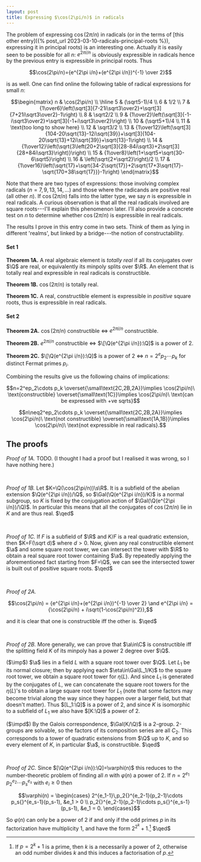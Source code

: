 ```yaml
---
layout: post
title: Expressing $\cos(2\pi/n)$ in radicals
---
```


The problem of expressing $\cos(2\pi/n)$ in radicals (or in the terms
of [this other entry]({% post_url 2023-03-10-radicals-principal-roots
%}), expressing it in principal roots) is an interesting one. Actually
it is easily seen to be possible for all $n$: $e^{2\pi i/n}$ is
obviously expressible in radicals hence by the previous entry is
expressible in principal roots. Thus

$$\cos(2\pi/n)={e^{2\pi i/n}+(e^{2\pi i/n})^{-1} \over 2}$$

is as well. One can find online the following table of radical
expressions for small $n$:

$$\begin{matrix}
n & \cos(2\pi/n) \\
\hline
5 & (\sqrt5-1)/4 \\
6 & 1/2 \\
7 & {1\over6}\left(\sqrt[3]{7-21i\sqrt3\over2}+\sqrt[3]{7+21i\sqrt3\over2}-1\right) \\
8 & \sqrt2/2 \\
9 & {1\over2}\left(\sqrt[3]{-1-i\sqrt3\over2}+\sqrt[3]{-1+i\sqrt3\over2}\right) \\
10 & (\sqrt5+1)/4 \\
11 & \text{too long to show here} \\
12 & \sqrt3/2 \\
13 & {1\over12}\left(\sqrt[3]{104-20\sqrt{13}-12i\sqrt{39}}+\sqrt[3]{104-20\sqrt{13}+12i\sqrt{39}}+\sqrt{13}-1\right) \\
14 & {1\over12}\left(\sqrt{3\left(20+2\sqrt[3]{28-84i\sqrt3}+2\sqrt[3]{28+84i\sqrt3}\right)}\right) \\
15 & {1\over8}\left(1+\sqrt5+\sqrt{30-6\sqrt5}\right) \\
16 & \left(\sqrt{2+\sqrt2}\right)/2 \\
17 & {1\over16}\left(\sqrt{17}+\sqrt{34-2\sqrt{17}}+2\sqrt{17+3\sqrt{17}-\sqrt{170+38\sqrt{17}}}-1\right)
\end{matrix}$$

Note that there are two types of expressions: those involving complex
radicals ($n=7,9,13,14,\ldots$) and those where the radicands are
positive real (all other $n$). If $\cos(2\pi/n)$ falls into the latter
type, we say $n$ is expressible in real radicals. A curious
observation is that all the real radicals involved are square
roots---I'll explain this phenomenon later. I'll also provide a
concrete test on $n$ to determine whether $\cos(2\pi/n)$ is
expressible in real radicals.

The results I prove in this entry come in two sets. Think of them as
lying in different 'realms', but linked by a bridge---the notion of
constructability.

#### Set 1

**Theorem 1A.** A real algebraic element is *totally real* if all its
  conjugates over $\Q$ are real, or equivalently its minpoly splits
  over $\R$. An element that is totally real and expressible in real
  radicals is constructible.

**Theorem 1B.** $\cos(2\pi/n)$ is totally real.

**Theorem 1C.** A real, constructible element is expressible in
  *positive* square roots, thus is expressible in real radicals.

#### Set 2

**Theorem 2A.** $\cos(2\pi/n)$ constructible $\iff$ $e^{2\pi i/n}$
  constructible.

**Theorem 2B.** $e^{2\pi i/n}$ constructible $\iff$ $\[\Q(e^{2\pi
  i/n}):\Q]$ is a power of 2.

**Theorem 2C.** $\[\Q(e^{2\pi i/n}):\Q]$ is a power of 2 $\iff$
  $n=2^ep_2\cdots p_k$ for distinct Fermat primes $p_i$.

Combining the results give us the following chains of implications:

$$n=2^ep_2\cdots p_k \overset{\small\text{2C,2B,2A}}\implies \cos(2\pi/n)\ \text{constructible}
\overset{\small\text{1C}}\implies \cos(2\pi/n)\ \text{can be expressed with +ve sqrts}$$

$$n\neq2^ep_2\cdots p_k \overset{\small\text{2C,2B,2A}}\implies \cos(2\pi/n)\ \text{not constructible}
\overset{\small\text{1A,1B}}\implies \cos(2\pi/n)\ \text{not expressible in real radicals}.$$

## The proofs

*Proof of 1A.* TODO. (I thought I had a proof but I realised it was
 wrong, so I have nothing here.)

<br>

*Proof of 1B.* Let $K=\Q(\cos(2\pi/n))\s\R$. It is a subfield of the
 abelian extension $\Q(e^{2\pi i/n})/\Q$, so $\Gal(\Q(e^{2\pi
 i/n})/K)$ is a normal subgroup, so $K$ is fixed by the conjugation
 action of $\Gal(\Q(e^{2\pi i/n})/\Q)$. In particular this means that
 all the conjugates of $\cos(2\pi/n)$ lie in $K$ and are thus
 real. $\qed$

<br>

*Proof of 1C.* If $F$ is a subfield of $\R$ and $K/F$ is a real
 quadratic extension, then $K=F(\sqrt d)$ where $d>0$. Now, given any
 real constructible element $\a$ and some square root tower, we can
 intersect the tower with $\R$ to obtain a real square root tower
 containing $\a$. By repeatedly applying the aforementioned fact
 starting from $F=\Q$, we can see the intersected tower is built out
 of positive square roots. $\qed$

<br>

*Proof of 2A.*

$$\cos(2\pi/n) = {e^{2\pi i/n}+(e^{2\pi i/n})^{-1} \over 2} \and
e^{2\pi i/n} = {\cos(2\pi/n) + i\sqrt{1-\cos(2\pi/n)^2}},$$ 

and it is clear that one is constructible iff the other is. $\qed$

<br>

*Proof of 2B.* More generally, we can prove that $\a\in\C$ is
constructible iff the splitting field $K$ of its minpoly has a power 2
degree over $\Q$.

($\imp$) $\a$ lies in a field $L$ with a square root tower over
$\Q$. Let $L_1$ be its normal closure; then by applying each
$\eta\in\Gal(L_1/K)$ to the square root tower, we obtain a square root
tower for $\eta(L)$. And since $L_1$ is generated by the conjugates of
$L$, we can concatenate the square root towers for the $\eta(L)$'s to
obtain a large square root tower for $L_1$ (note that some factors may
become trivial along the way since they happen over a larger field,
but that doesn't matter). Thus $[L_1:\Q]$ is a power of 2, and since
$K$ is isomorphic to a subfield of $L_1$ we also have $[K:\Q]$ a power
of 2.

($\impd$) By the Galois correspondence, $\Gal(K/\Q)$ is a
2-group. 2-groups are solvable, so the factors of its composition
series are all $C_2$. This corresponds to a tower of quadratic
extensions from $\Q$ up to $K$, and so every element of $K$, in
particular $\a$, is constructible. $\qed$

<br>

*Proof of 2C.* Since $[\Q(e^{2\pi i/n}):\Q]=\varphi(n)$ this reduces
to the number-theoretic problem of finding all $n$ with $\varphi(n)$ a
power of 2. If $n=2^{e_1}\,p_2{}^{e_2}\cdots p_s{}^{e_s}$ with $e_i\ge0$
then

$$\varphi(n) = \begin{cases}
2^{e_1-1}\,p_2{}^{e_2-1}(p_2-1)\cdots p_s{}^{e_s-1}(p_s-1), &e_1 > 0 \\
p_2{}^{e_2-1}(p_2-1)\cdots p_s{}^{e_s-1}(p_s-1), &e_1 = 0.
\end{cases}$$

So $\varphi(n)$ can only be a power of 2 if and only if the odd primes
$p$ in its factorization have multiplicity 1, and have the form
$2^{2^k}+1$.[^1] $\qed$

[^1]: If $p=2^k+1$ is a prime, then $k$ is a necessarily a power of 2, otherwise an odd number divides $k$ and this induces a factorisation of $p$.
